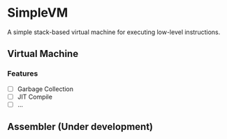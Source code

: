 # SimpleVM
 
A simple stack-based virtual machine for executing low-level instructions.

## Virtual Machine
### Features
- [ ] Garbage Collection
- [ ] JIT Compile
- [ ] ...

## Assembler (Under development)